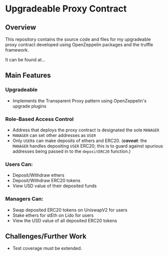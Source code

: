 # Upgradeable Proxy Contract

## Overview

This repository contains the source code and files for my upgradeable proxy contract developed using OpenZeppelin packages and the truffle framework.

It can be found at...

## Main Features

### Upgradeable
- Implements the Transparent Proxy pattern using OpenZeppelin's upgrade plugins

### Role-Based Access Control
- Address that deploys the proxy contract is designated the sole `MANAGER`
- `MANAGER` can set other addresses as `USER`
- Only `USER`s can make deposits of ethers and ERC20. (***caveat***: the `MANAGER` handles depositing `USER` ERC20; this is to guard against spurious addresses being passed in to the `depositERC20` function.)

### Users Can:
- Deposit/Withdraw ethers
- Deposit/Withdraw ERC20 tokens
- View USD value of their deposited funds

### Managers Can:
- Swap deposited ERC20 tokens on UniswapV2 for users
- Stake ethers for stEth on Lido for users
- View the USD value of all deposited ERC20 tokens
<!-- todo : insert a table here for reference -->

## Challenges/Further Work

- Test coverage must be extended.

